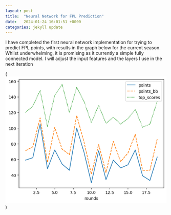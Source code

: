 ```yaml
---
layout: post
title:  "Neural Network for FPL Prediction"
date:   2024-01-24 16:01:51 +0000
categories: jekyll update
---
```

I have completed the first neural network implementation for trying to predict FPL points, with results in the graph below for the current season. 
Whilst underwhelming, it is promising as it currently a simple fully connected model. I will adjust the input features and the layers I use in the next iteration

(![NN Graph](../assets/nn1.png))